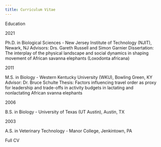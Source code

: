 ```yaml
---
title: Curriculum Vitae
---
```



Education


<p align="left">

2021 
<p align="left">     
Ph.D. in Biological Sciences - New Jersey Institute of Technology (NJIT), Newark, NJ    
Advisors: Drs. Gareth Russell and Simon Garnier 
Dissertation: The interplay of the physical landscape and social dynamics in shaping movement of African savanna elephants (Loxodonta     
          africana)

          
2011    	
<p align="left">
M.S. in Biology - Western Kentucky University (WKU), Bowling Green, KY
Advisor: Dr. Bruce Schulte
Thesis: Factors influencing travel order as proxy for leadership and trade-offs in activity budgets in lactating and nonlactating African 
svanna elephants


2006	
<p align="left">
B.S. in Biology - University of Texas (UT Austin), Austin, TX

          
2003	
<p align="left">
A.S. in Veterinary Technology - Manor College, Jenkintown, PA


  
  
<p align="left">
Full CV


